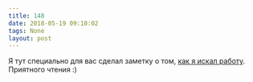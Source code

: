 ```yaml
---
title: 148
date: 2018-05-19 09:10:02
tags: None
layout: post
---
```


Я тут специально для вас сделал заметку о том, [как я искал работу](https://github.com/orsinium/notes/blob/master/notes-ru/job-search.md). Приятного чтения :)

